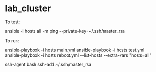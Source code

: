 # lab_cluster
To test:

ansible -i hosts all -m ping --private-key=~/.ssh/master_rsa


To run:

ansible-playbook -i hosts main.yml
ansible-playbook -i hosts test.yml
ansible-playbook -i hosts reboot.yml --list-hosts  --extra-vars "hosts=all"



ssh-agent bash
ssh-add ~/.ssh/master_rsa